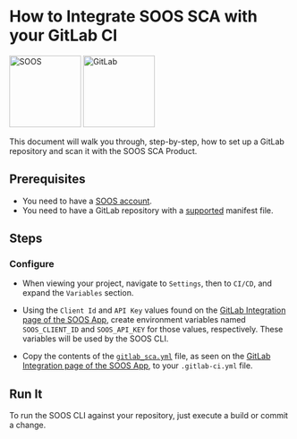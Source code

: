 # How to Integrate SOOS SCA with your GitLab CI
<div>
<img src="../assets/img/SOOS-Icon.png" alt="SOOS" width="128" height="128">
<img src="../assets/img/gitlab.png" alt="GitLab" width="128" height="128">
</div>

This document will walk you through, step-by-step, how to set up a GitLab repository and scan it with the SOOS SCA Product.

## Prerequisites

- You need to have a [SOOS account](https://app.soos.io/register).
- You need to have a GitLab repository with a [supported](https://kb.soos.io/help/soos-languages-supported) manifest file.

## Steps

### Configure
* When viewing your project, navigate to `Settings`, then to `CI/CD`, and expand the `Variables` section.

* Using the `Client Id` and `API Key` values found on the [GitLab Integration page of the SOOS App](https://app.soos.io/integrate/sca?id=gitlab), create environment variables named `SOOS_CLIENT_ID` and `SOOS_API_KEY` for those values, respectively. These variables will be used by the SOOS CLI.

* Copy the contents of the [`gitlab_sca.yml`](https://gist.github.com/soostech/18ee324e95c234e3a0b2416eb1538feb) file, as seen on the [GitLab Integration page of the SOOS App](https://app.soos.io/integrate/sca?id=gitlab), to your `.gitlab-ci.yml` file.

## Run It
To run the SOOS CLI against your repository, just execute a build or commit a change.

